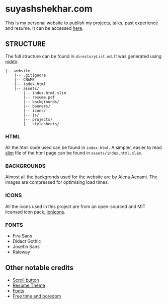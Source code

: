 # suyashshekhar.com
This is my personal website to publish my projects, talks, past experience and resume. It can be accessed [here](https://suyashshekhar.com).

## STRUCTURE
The full structure can be found in `directoryList.md`. It was generated using [mddir](https://www.npmjs.com/package/mddir).
```
|-- website
    |-- .gitignore
    |-- CNAME
    |-- index.html
    |-- assets/
        |-- index.html.slim
        |-- resume.pdf
        |-- backgrounds/
        |-- banners/
        |-- icons/
        |-- js/
        |-- projects/
        |-- stylesheets/
```

### HTML
All the html code used can be found in `index.html`. A simpler, easier to read [slim](http://slim-lang.com) file of the html page can be found in `assets/index.html.slim`.

### BACKGROUNDS
Almost all the backgronds used for the website are by [Alena Aenami](https://www.artstation.com/aenamiart). The images are compressed for optimising load times.

### ICONS
All the icons used in this project are from an open-sourced and MIT licensed icon pack, [ionicons](http://ionicons.com).

### FONTS
- Fira Sans
- Didact Gothic
- Josefin Sans
- Raleway

## Other notable credits
- [Scroll button](https://www.nxworld.net/tips/css-scroll-down-button.html)
- [Resume Theme](https://github.com/deedy/Deedy-Resume)
- [Fonts](https://fonts.google.com/)
- [Free time and boredom](https://youtu.be/CLUkwYKTj7Q)
